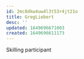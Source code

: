 ```yaml
---
id: 2mc8dkw4uw4l3t53r4jt21o
title: GregLiebert
desc: ''
updated: 1649696671003
created: 1649696611173
---
```


Skilling participant

